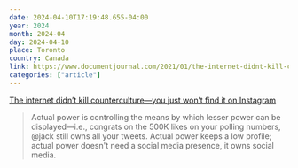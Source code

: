 ```yaml
---
date: 2024-04-10T17:19:48.655-04:00
year: 2024
month: 2024-04
day: 2024-04-10
place: Toronto
country: Canada
link: https://www.documentjournal.com/2021/01/the-internet-didnt-kill-counterculture-you-just-wont-find-it-on-instagram/
categories: ["article"]
---
```

[The internet didn’t kill counterculture—you just won’t find it on Instagram](https://www.documentjournal.com/2021/01/the-internet-didnt-kill-counterculture-you-just-wont-find-it-on-instagram/)

> Actual power is controlling the means by which lesser power can be displayed—i.e., congrats on the 500K likes on your polling numbers, @jack still owns all your tweets. Actual power keeps a low profile; actual power doesn't need a social media presence, it owns social media.
